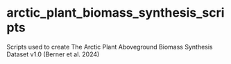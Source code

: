 # arctic_plant_biomass_synthesis_scripts
Scripts used to create The Arctic Plant Aboveground Biomass Synthesis Dataset v1.0 (Berner et al. 2024)
